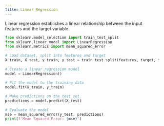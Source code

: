 ```yaml
---
title: Linear Regression
---
```

Linear regression establishes a linear relationship between the input features and the target variable.

```python
from sklearn.model_selection import train_test_split  
from sklearn.linear_model import LinearRegression  
from sklearn.metrics import mean_squared_error  
  
# Load dataset, split into features and target  
X_train, X_test, y_train, y_test = train_test_split(features, target, test_size=0.2)  
  
# Create a linear regression model  
model = LinearRegression()  
  
# Fit the model to the training data  
model.fit(X_train, y_train)  
  
# Make predictions on the test set  
predictions = model.predict(X_test)  
  
# Evaluate the model  
mse = mean_squared_error(y_test, predictions)  
print(f'Mean Squared Error: {mse}')
```